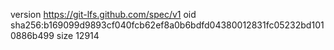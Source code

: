 version https://git-lfs.github.com/spec/v1
oid sha256:b169099d9893cf040fcb62ef8a0b6bdfd04380012831fc05232bd1010886b499
size 12914
